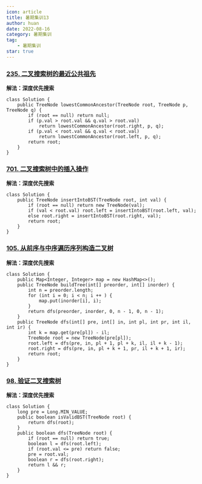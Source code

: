 ```yaml
---
icon: article
title: 暑期集训13
author: huan
date: 2022-08-16
category: 暑期集训
tag: 
    - 暑期集训
star: true
---
```

### [235. 二叉搜索树的最近公共祖先](https://leetcode.cn/problems/lowest-common-ancestor-of-a-binary-search-tree/)

**解法：深度优先搜索**

~~~
class Solution {
    public TreeNode lowestCommonAncestor(TreeNode root, TreeNode p, TreeNode q) {
        if (root == null) return null;
        if (p.val > root.val && q.val > root.val)
            return lowestCommonAncestor(root.right, p, q);
        if (p.val < root.val && q.val < root.val)
            return lowestCommonAncestor(root.left, p, q);
        return root;
    }
}
~~~

### [701. 二叉搜索树中的插入操作](https://leetcode.cn/problems/insert-into-a-binary-search-tree/)

**解法：深度优先搜索**

~~~
class Solution {
    public TreeNode insertIntoBST(TreeNode root, int val) {
        if (root == null) return new TreeNode(val);
        if (val < root.val) root.left = insertIntoBST(root.left, val);
        else root.right = insertIntoBST(root.right, val);
        return root;
    }
}
~~~

### [105. 从前序与中序遍历序列构造二叉树](https://leetcode.cn/problems/construct-binary-tree-from-preorder-and-inorder-traversal/)

**解法：深度优先搜索**

~~~
class Solution {
    public Map<Integer, Integer> map = new HashMap<>();
    public TreeNode buildTree(int[] preorder, int[] inorder) {
        int n = preorder.length;
        for (int i = 0; i < n; i ++ ) {
            map.put(inorder[i], i);
        }
        return dfs(preorder, inorder, 0, n - 1, 0, n - 1);
    }
    public TreeNode dfs(int[] pre, int[] in, int pl, int pr, int il, int ir) {
        int k = map.get(pre[pl]) - il;
        TreeNode root = new TreeNode(pre[pl]);
        root.left = dfs(pre, in, pl + 1, pl + k, il, il + k - 1);
        root.right = dfs(pre, in, pl + k + 1, pr, il + k + 1, ir);
        return root;
    }
}
~~~

### [98. 验证二叉搜索树](https://leetcode.cn/problems/validate-binary-search-tree/)

**解法：深度优先搜索**

~~~
class Solution {
    long pre = Long.MIN_VALUE;
    public boolean isValidBST(TreeNode root) {
        return dfs(root);
    }
    public boolean dfs(TreeNode root) {
        if (root == null) return true;
        boolean l = dfs(root.left);
        if (root.val <= pre) return false;
        pre = root.val;
        boolean r = dfs(root.right);
        return l && r;
    }
}
~~~

